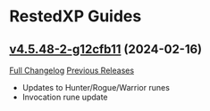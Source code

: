 # RestedXP Guides

## [v4.5.48-2-g12cfb11](https://github.com/RestedXP/RXPGuides/tree/12cfb112edf910eb6ca5763eefadc2799b592853) (2024-02-16)
[Full Changelog](https://github.com/RestedXP/RXPGuides/compare/v4.5.48...12cfb112edf910eb6ca5763eefadc2799b592853) [Previous Releases](https://github.com/RestedXP/RXPGuides/releases)

- Updates to Hunter/Rogue/Warrior runes  
- Invocation rune update  
